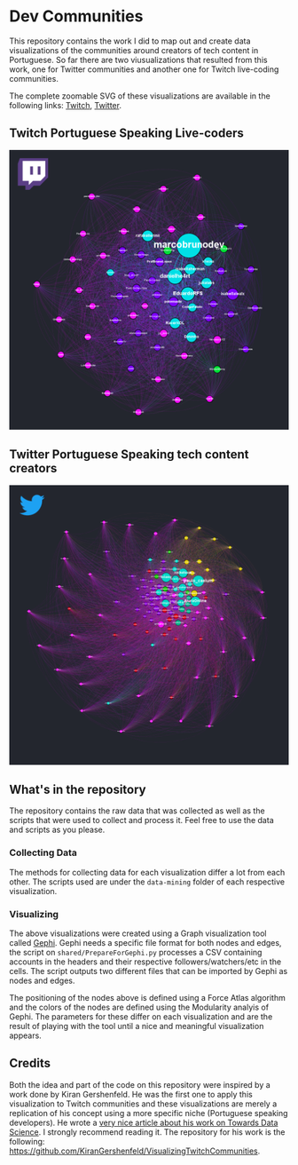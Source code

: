 # Dev Communities

This repository contains the work I did to map out and create data visualizations of the communities around creators of tech content in Portuguese.
So far there are two viusualizations that resulted from this work, one for Twitter communities and another one for Twitch live-coding communities.

The complete zoomable SVG of these visualizations are available in the following links: [Twitch](https://gazeta.dev/comunidades/twitch), [Twitter](https://gazeta.dev/comunidades/twitter).

## Twitch Portuguese Speaking Live-coders

![Twitch communities visualization](./images/twitch.png)

## Twitter Portuguese Speaking tech content creators

![Twitter communities visualization](./images/twitter.png)

## What's in the repository

The repository contains the raw data that was collected as well as the scripts that were used to collect and process it. Feel free to use the data and scripts as you please.

### Collecting Data

The methods for collecting data for each visualization differ a lot from each other. The scripts used are under the `data-mining` folder of each respective visualization.

### Visualizing

The above visualizations were created using a Graph visualization tool called [Gephi](https://gephi.org/).
Gephi needs a specific file format for both nodes and edges, the script on `shared/PrepareForGephi.py` processes a CSV containing accounts in the headers and their respective followers/watchers/etc in the cells. The script outputs two different files that can be imported by Gephi as nodes and edges.

The positioning of the nodes above is defined using a Force Atlas algorithm and the colors of the nodes are defined using the Modularity analyis of Gephi. The parameters for these differ on each visualization and are the result of playing with the tool until a nice and meaningful visualization appears.

## Credits

Both the idea and part of the code on this repository were inspired by a work done by Kiran Gershenfeld. He was the first one to apply this visualization to Twitch communities and these visualizations are merely a replication of his concept using a more specific niche (Portuguese speaking developers). He wrote a [very nice article about his work on Towards Data Science](https://towardsdatascience.com/insights-from-visualizing-public-data-on-twitch-a73304a1b3eb). I strongly recommend reading it. The repository for his work is the following: https://github.com/KiranGershenfeld/VisualizingTwitchCommunities.
